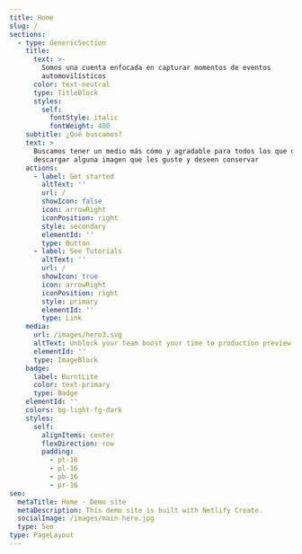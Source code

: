 ```yaml
---
title: Home
slug: /
sections:
  - type: GenericSection
    title:
      text: >-
        Somos una cuenta enfocada en capturar momentos de eventos
        automovilísticos 
      color: text-neutral
      type: TitleBlock
      styles:
        self:
          fontStyle: italic
          fontWeight: 400
    subtitle: ¿Qué buscamos?
    text: >
      Buscamos tener un medio más cómo y agradable para todos los que deseen
      descargar alguna imagen que les guste y deseen conservar 
    actions:
      - label: Get started
        altText: ''
        url: /
        showIcon: false
        icon: arrowRight
        iconPosition: right
        style: secondary
        elementId: ''
        type: Button
      - label: See Tutorials
        altText: ''
        url: /
        showIcon: true
        icon: arrowRight
        iconPosition: right
        style: primary
        elementId: ''
        type: Link
    media:
      url: /images/hero3.svg
      altText: Unblock your team boost your time to production preview
      elementId: ''
      type: ImageBlock
    badge:
      label: BurntLite
      color: text-primary
      type: Badge
    elementId: ''
    colors: bg-light-fg-dark
    styles:
      self:
        alignItems: center
        flexDirection: row
        padding:
          - pt-16
          - pl-16
          - pb-16
          - pr-16
seo:
  metaTitle: Home - Demo site
  metaDescription: This demo site is built with Netlify Create.
  socialImage: /images/main-hero.jpg
  type: Seo
type: PageLayout
---
```

